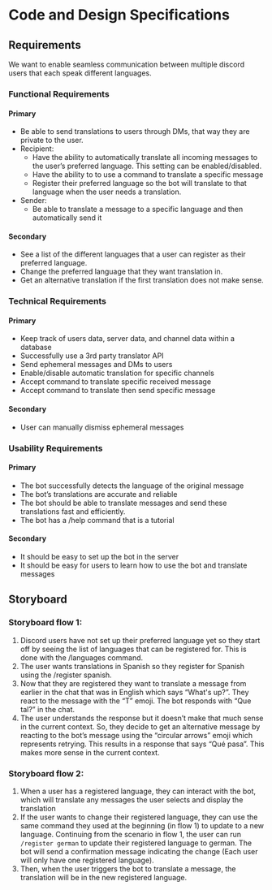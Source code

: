 # Code and Design Specifications

## Requirements

We want to enable seamless communication between multiple discord users that each speak different languages.

### Functional Requirements

#### Primary

- Be able to send translations to users through DMs, that way they are private to the user.
- Recipient:
    - Have the ability to automatically translate all incoming messages to the user’s preferred language. This setting can be enabled/disabled.
    - Have the ability to to use a command to translate a specific message
    - Register their preferred language so the bot will translate to that language when the user needs a translation.
- Sender:
    - Be able to translate a message to a specific language and then automatically send it


#### Secondary
- See a list of the different languages that a user can register as their preferred language.
- Change the preferred language that they want translation in.
- Get an alternative translation if the first translation does not make sense.

### Technical Requirements

#### Primary
- Keep track of users data, server data, and channel data within a database
- Successfully use a 3rd party translator API
- Send ephemeral messages and DMs to users
- Enable/disable automatic translation for specific channels
- Accept command to translate specific received message
- Accept command to translate then send specific message

#### Secondary
- User can manually dismiss ephemeral messages

### Usability Requirements

#### Primary
- The bot successfully detects the language of the original message
- The bot’s translations are accurate and reliable
- The bot should be able to translate messages and send these translations fast and efficiently.
- The bot has a /help command that is a tutorial

#### Secondary
- It should be easy to set up the bot in the server
- It should be easy for users to learn how to use the bot and translate messages

## Storyboard

### Storyboard flow 1:
1. Discord users have not set up their preferred language yet so they start off by seeing the list of languages that can be registered for. This is done with the /languages command.
2. The user wants translations in Spanish so they register for Spanish using the /register spanish.
3. Now that they are registered they want to translate a message from earlier in the chat that was in English which says “What's up?”. They react to the message with the “T” emoji. The bot responds with “Que tal?” in the chat.
4. The user understands the response but it doesn’t make that much sense in the current context. So, they decide to get an alternative message by reacting to the bot’s message using the “circular arrows” emoji which represents retrying. This results in a response that says “Qué pasa”. This makes more sense in the current context.

### Storyboard flow 2:
1. When a user has a registered language, they can interact with the bot, which will translate any messages the user selects and display the translation
2. If the user wants to change their registered language, they can use the same command they used at the beginning (in flow 1) to update to a new language. Continuing from the scenario in flow 1, the user can run `/register german` to update their registered language to german. The bot will send a confirmation message indicating the change (Each user will only have one registered language).
3. Then, when the user triggers the bot to translate a message, the translation will be in the new registered language.


